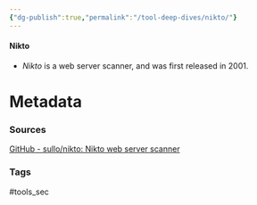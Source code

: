 ```yaml
---
{"dg-publish":true,"permalink":"/tool-deep-dives/nikto/"}
---
```


#### Nikto
- *Nikto* is a web server scanner, and was first released in 2001.






# Metadata

### Sources
[GitHub - sullo/nikto: Nikto web server scanner](https://github.com/sullo/nikto)

### Tags
#tools_sec 